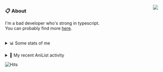 <a href="https://discord.com/users/338718840873811979"><img align="right" src="https://lanyard-profile-readme.vercel.app/api/338718840873811979?bg=00000000" /></a>

### 📋 About

I'm a bad developer who's strong in typescript. \
You can probably find more [here](https://pxseu.com/about).
<!--
### 🦊Fox

![](https://pxseu.loves.moe/2ELJv3at3.gif)

### 📱 Contact

[🌐 website](https://www.pxseu.com) \
[📧 email](mailto:contact.pxseu@gmail.com)
-->

<br />

<details>
  <summary>📊 Some stats of me</summary>
  
![My github stats!](https://github-readme-stats.vercel.app/api?username=pxseu&show_icons=true&custom_title=My%20Github%20Stats:&line_height=33&include_all_commits=true&bg_color=00000000&title_color=00CCAA&text_color=dddddd&hide_border=true&hide_title=true) \
![My top langauges](https://github-readme-stats.vercel.app/api/top-langs?username=pxseu&show_icons=true&layout=compact&card_width=645&bg_color=00000000&title_color=00CCAA&text_color=dddddd&hide_border=true&hide_title=true) 
</details>

<br />

<details>
  <summary>🌸 My recent AniList activity</summary>
  
<!-- ANILIST_ACTIVITY:start -->

-   📖 Read chapter 60 - 65 of [Menhera Shoujo Kurumi-chan.](https://anilist.co/manga/118584) (09:22, 20 October 2021)
-   📺 Watched episode 118 of [Naruto: Shippuden](https://anilist.co/anime/1735) (09:19, 18 October 2021)
-   📺 Watched episode 1 - 2 of [takt op.Destiny](https://anilist.co/anime/131565) (15:49, 16 October 2021)
-   📺 Watched episode 116 - 117 of [Naruto: Shippuden](https://anilist.co/anime/1735) (15:34, 16 October 2021)
-   📖 Read chapter 1 of [Uchi no Kaisha no Chiisai Senpai no Hanashi](https://anilist.co/manga/114527) (09:52, 12 October 2021)

<!-- ANILIST_ACTIVITY:end -->
</details>



![Hits](https://hits.link/hits?url=https://github.com/pxseu&label=views&bgRight=ff69b4)


